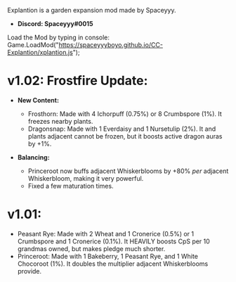 Explantion is a garden expansion mod made by Spaceyyy. 
  - **Discord: Spaceyyy#0015**

Load the Mod by typing in console: Game.LoadMod("https://spaceyyyboyo.github.io/CC-Explantion/xplantion.js");

 # **v1.02: Frostfire Update:**
 * **New Content:**
    - Frosthorn: Made with 4 Ichorpuff (0.75%) or 8 Crumbspore (1%). It freezes nearby plants.
    - Dragonsnap: Made with 1 Everdaisy and 1 Nursetulip (2%). It and plants adjacent cannot be frozen, but it boosts active dragon auras by +1%.

 * **Balancing:**
    - Princeroot now buffs adjacent Whiskerblooms by +80% *per* adjacent Whiskerbloom, making it very powerful.
    - Fixed a few maturation times.

 # **v1.01:**
  - Peasant Rye: Made with 2 Wheat and 1 Cronerice (0.5%) or 1 Crumbspore and 1 Cronerice (0.1%). It HEAVILY boosts CpS per 10 grandmas owned, but makes pledge much shorter. 
  - Princeroot: Made with 1 Bakeberry, 1 Peasant Rye, and 1 White Chocoroot (1%). It doubles the multiplier adjacent Whiskerblooms provide.

